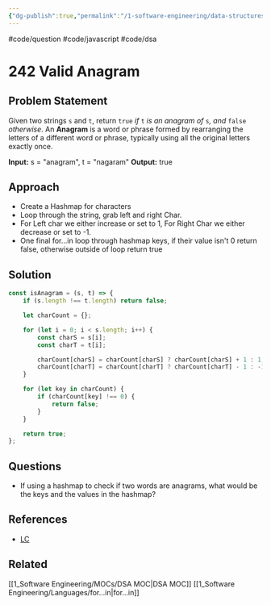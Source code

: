 ```yaml
---
{"dg-publish":true,"permalink":"/1-software-engineering/data-structures-and-algorithms/leetcode/arrays/242-valid-anagram/","created":"2023-07-24T06:13:30.199-05:00","updated":"2023-10-05T07:38:45.708-05:00"}
---
```


#code/question #code/javascript #code/dsa
# 242 Valid Anagram
## Problem Statement
Given two strings `s` and `t`, return `true` _if_ `t` _is an anagram of_ `s`_, and_ `false` _otherwise_.
An **Anagram** is a word or phrase formed by rearranging the letters of a different word or phrase, typically using all the original letters exactly once.

**Input:** s = "anagram", t = "nagaram"
**Output:** true
## Approach
- Create a Hashmap for characters
- Loop through the string, grab left and right Char. 
- For Left char we either increase or set to 1, For Right Char we either decrease or set to -1.
- One final for...in loop through hashmap keys, if their value isn't 0 return false, otherwise outside of loop return true
## Solution
```javascript
const isAnagram = (s, t) => {
    if (s.length !== t.length) return false;

    let charCount = {};

    for (let i = 0; i < s.length; i++) {
        const charS = s[i];
        const charT = t[i];

        charCount[charS] = charCount[charS] ? charCount[charS] + 1 : 1;
        charCount[charT] = charCount[charT] ? charCount[charT] - 1 : -1;
    }

    for (let key in charCount) {
        if (charCount[key] !== 0) {
            return false;
        }
    }

    return true;
};
```
## Questions
- If using a hashmap to check if two words are anagrams, what would be the keys and the values in the hashmap?
## References
- [LC](https://leetcode.com/problems/valid-anagram/)
## Related
[[1_Software Engineering/MOCs/DSA MOC\|DSA MOC]]
[[1_Software Engineering/Languages/for...in\|for...in]]